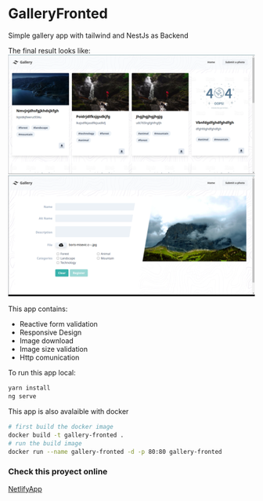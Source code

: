 # GalleryFronted

Simple gallery app with tailwind and NestJs as Backend

The final result looks like:
![Screenshot](https://github.com/gary94746/gallery-angular/blob/master/src/assets/Screenshot_20201012_202342.png)
![screenshot1](https://github.com/gary94746/gallery-angular/blob/master/src/assets/Screenshot_20201012_202504.png)

This app contains:

- Reactive form validation
- Responsive Design
- Image download
- Image size validation
- Http comunication

To run this app local:

```bash
yarn install
ng serve
```

This app is also avalaible with docker

```bash
# first build the docker image
docker build -t gallery-fronted .
# run the build image
docker run --name gallery-fronted -d -p 80:80 gallery-fronted
```

### Check this proyect online

[NetlifyApp](https://gallant-meitner-416426.netlify.app/)
